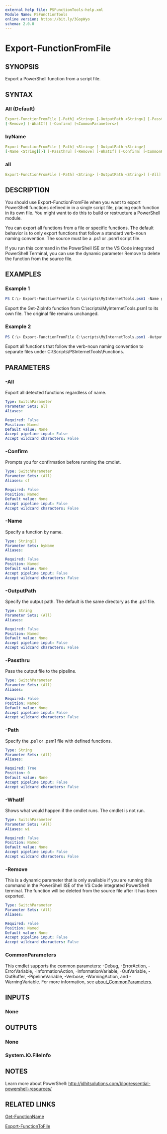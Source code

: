```yaml
---
external help file: PSFunctionTools-help.xml
Module Name: PSFunctionTools
online version: https://bit.ly/3GopWyo
schema: 2.0.0
---
```


# Export-FunctionFromFile

## SYNOPSIS

Export a PowerShell function from a script file.

## SYNTAX

### All (Default)

```yaml
Export-FunctionFromFile [-Path] <String> [-OutputPath <String>] [-Passthru]
[-Remove] [-WhatIf] [-Confirm] [<CommonParameters>]
```

### byName

```yaml
Export-FunctionFromFile [-Path] <String> [-OutputPath <String>]
[-Name <String[]>] [-Passthru] [-Remove] [-WhatIf] [-Confirm] [<CommonParameters>]
```

### all

```yaml
Export-FunctionFromFile [-Path] <String> [-OutputPath <String>] [-All] [-Remove] [-Passthru] [-WhatIf] [-Confirm] [<CommonParameters>]
```

## DESCRIPTION

You should use Export-FunctionFromFile when you want to export PowerShell functions defined in in a single script file, placing each function in its own file. You might want to do this to build or restructure a PowerShell module.

You can export all functions from a file or specific functions. The default behavior is to only export functions that follow a standard verb-noun naming convention. The source must be a .ps1 or .psm1 script file.

If you run this command in the PowerShell ISE or the VS Code integrated PowerShell Terminal, you can use the dynamic parameter Remove to delete the function from the source file.

## EXAMPLES

### Example 1

```powershell
PS C:\> Export-FunctionFromFile C:\scripts\MyInternetTools.psm1 -Name get-zipinfo -OutputPath c:\scripts\psinternettools\functions
```

Export the Get-ZipInfo function from C:\scripts\MyInternetTools.psm1 to its own file. The original file remains unchanged.

### Example 2

```powershell
PS C:\> Export-FunctionFromFile C:\scripts\MyInternetTools.psm1 -OutputPath c:\scripts\psinternettools\functions
```

Export all functions that follow the verb-noun naming convention to separate files under C:\Scripts\PSInternetTools\Functions.

## PARAMETERS

### -All

Export all detected functions regardless of name.

```yaml
Type: SwitchParameter
Parameter Sets: all
Aliases:

Required: False
Position: Named
Default value: None
Accept pipeline input: False
Accept wildcard characters: False
```

### -Confirm

Prompts you for confirmation before running the cmdlet.

```yaml
Type: SwitchParameter
Parameter Sets: (All)
Aliases: cf

Required: False
Position: Named
Default value: None
Accept pipeline input: False
Accept wildcard characters: False
```

### -Name

Specify a function by name.

```yaml
Type: String[]
Parameter Sets: byName
Aliases:

Required: False
Position: Named
Default value: None
Accept pipeline input: False
Accept wildcard characters: False
```

### -OutputPath

Specify the output path. The default is the same directory as the .ps1 file.

```yaml
Type: String
Parameter Sets: (All)
Aliases:

Required: False
Position: Named
Default value: None
Accept pipeline input: False
Accept wildcard characters: False
```

### -Passthru

Pass the output file to the pipeline.

```yaml
Type: SwitchParameter
Parameter Sets: (All)
Aliases:

Required: False
Position: Named
Default value: None
Accept pipeline input: False
Accept wildcard characters: False
```

### -Path

Specify the .ps1 or .psm1 file with defined functions.

```yaml
Type: String
Parameter Sets: (All)
Aliases:

Required: True
Position: 0
Default value: None
Accept pipeline input: False
Accept wildcard characters: False
```

### -WhatIf

Shows what would happen if the cmdlet runs.
The cmdlet is not run.

```yaml
Type: SwitchParameter
Parameter Sets: (All)
Aliases: wi

Required: False
Position: Named
Default value: None
Accept pipeline input: False
Accept wildcard characters: False
```

### -Remove

This is a dynamic parameter that is only available if you are running this command in the PowerShell ISE of the VS Code integrated PowerShell terminal. The function will be deleted from the source file after it has been exported.

```yaml
Type: SwitchParameter
Parameter Sets: (All)
Aliases:

Required: False
Position: Named
Default value: None
Accept pipeline input: False
Accept wildcard characters: False
```

### CommonParameters

This cmdlet supports the common parameters: -Debug, -ErrorAction, -ErrorVariable, -InformationAction, -InformationVariable, -OutVariable, -OutBuffer, -PipelineVariable, -Verbose, -WarningAction, and -WarningVariable. For more information, see [about_CommonParameters](http://go.microsoft.com/fwlink/?LinkID=113216).

## INPUTS

### None

## OUTPUTS

### None

### System.IO.FileInfo

## NOTES

Learn more about PowerShell: http://jdhitsolutions.com/blog/essential-powershell-resources/

## RELATED LINKS

[Get-FunctionName](Get-FunctionName.md)

[Export-FunctionToFile](Export-FunctionToFile.md)
